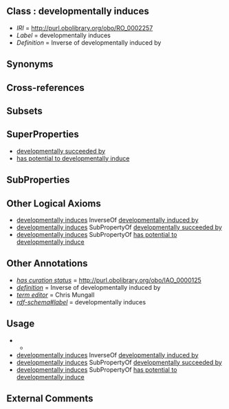 
## Class : developmentally induces

 * *IRI* = http://purl.obolibrary.org/obo/RO_0002257
 * *Label* = developmentally induces
 * *Definition* = Inverse of developmentally induced by

## Synonyms


## Cross-references


## Subsets


## SuperProperties

 * [developmentally succeeded by](../../RO/86/RO_0002286.md)
 * [has potential to developmentally induce](../../RO/86/RO_0002386.md)

## SubProperties


## Other Logical Axioms

 * [developmentally induces](../../RO/57/RO_0002257.md) InverseOf [developmentally induced by](../../RO/56/RO_0002256.md)
 * [developmentally induces](../../RO/57/RO_0002257.md) SubPropertyOf [developmentally succeeded by](../../RO/86/RO_0002286.md)
 * [developmentally induces](../../RO/57/RO_0002257.md) SubPropertyOf [has potential to developmentally induce](../../RO/86/RO_0002386.md)

## Other Annotations

 * *[has curation status](../../IAO/14/IAO_0000114.md)* = http://purl.obolibrary.org/obo/IAO_0000125
 * *[definition](../../IAO/15/IAO_0000115.md)* = Inverse of developmentally induced by
 * *[term editor](../../IAO/17/IAO_0000117.md)* = Chris Mungall
 * *[rdf-schema#label](../../el/rdf-schema#label.md)* = developmentally induces

## Usage

 * -
 * [developmentally induces](../../RO/57/RO_0002257.md) InverseOf [developmentally induced by](../../RO/56/RO_0002256.md)
 * [developmentally induces](../../RO/57/RO_0002257.md) SubPropertyOf [developmentally succeeded by](../../RO/86/RO_0002286.md)
 * [developmentally induces](../../RO/57/RO_0002257.md) SubPropertyOf [has potential to developmentally induce](../../RO/86/RO_0002386.md)

## External Comments

